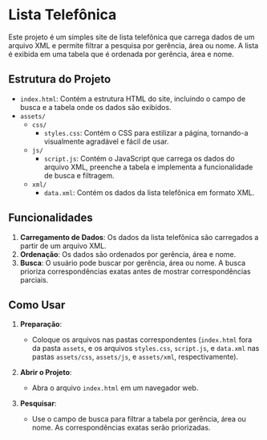 # Lista Telefônica

Este projeto é um simples site de lista telefônica que carrega dados de um arquivo XML e permite filtrar a pesquisa por gerência, área ou nome. A lista é exibida em uma tabela que é ordenada por gerência, área e nome.

## Estrutura do Projeto

- `index.html`: Contém a estrutura HTML do site, incluindo o campo de busca e a tabela onde os dados são exibidos.
- `assets/`
  - `css/`
    - `styles.css`: Contém o CSS para estilizar a página, tornando-a visualmente agradável e fácil de usar.
  - `js/`
    - `script.js`: Contém o JavaScript que carrega os dados do arquivo XML, preenche a tabela e implementa a funcionalidade de busca e filtragem.
  - `xml/`
    - `data.xml`: Contém os dados da lista telefônica em formato XML.

## Funcionalidades

1. **Carregamento de Dados**: Os dados da lista telefônica são carregados a partir de um arquivo XML.
2. **Ordenação**: Os dados são ordenados por gerência, área e nome.
3. **Busca**: O usuário pode buscar por gerência, área ou nome. A busca prioriza correspondências exatas antes de mostrar correspondências parciais.

## Como Usar

1. **Preparação**:
    - Coloque os arquivos nas pastas correspondentes (`index.html` fora da pasta `assets`, e os arquivos `styles.css`, `script.js`, e `data.xml` nas pastas `assets/css`, `assets/js`, e `assets/xml`, respectivamente).

2. **Abrir o Projeto**:
    - Abra o arquivo `index.html` em um navegador web.

3. **Pesquisar**:
    - Use o campo de busca para filtrar a tabela por gerência, área ou nome. As correspondências exatas serão priorizadas.